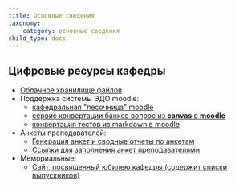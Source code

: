 ```yaml
---
title: Основные сведения
taxonomy:
    category: основные сведения
child_type: docs
---
```


## Цифровые ресурсы кафедры
- [Облачное хранилище файлов](https://files.kik-misis.ru/)
- Поддержка системы ЭДО moodle:
    - [кафедральная "песочница" moodle](https://study.garpix.com/)
    - [сервис конвертации банков вопрос из **canvas** в **moodle**](https://user.lipers24.ru/u/misis.quiz.transform)
    - [конвертация тестов из markdown в moodle](https://user.lipers24.ru/u/misis.quiz.md-to-moodle)
- Анкеты преподавателей:
    - [Генерация анкет и сводные отчеты по анкетам](http://misis.roz37.ru/simplex/misis/u)
    - [Ссылки для заполнения анкет преподавателями](https://disk.yandex.ru/i/9ByFGfoAvBtmnw)
- Мемориальные:
    - [Сайт, посвященный юбилею кафедры (содержит списки выпускников)](https://kik50.ru/) 
